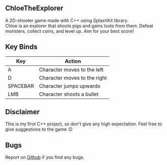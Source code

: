 ## ChloeTheExplorer

A 2D-shooter game made with C++ using SplashKit library.
<br>
Chloe is an explorer that shoots pigs and gains loots from them. Defeat monsters, collect coins, and level up. Aim for your best score!

## Key Binds

| Key | Action |
|-|-|
| A | Character moves to the left |
| D | Character moves to the right |
| SPACEBAR | Character jumps upwards |
| LMB | Character shoots a bullet |

## Disclaimer

This is my first C++ project, so don't give any high expectation. Feel free to give suggestions to the game :D

## Bugs

Report on [Github](https://github.com/iNxtWilliqm/ChloeTheExplorer/issues/new) if you find any bugs.
